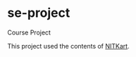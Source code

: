 # se-project
Course Project

This project used the contents of [NITKart](https://github.com/akshayub/NITKart).
